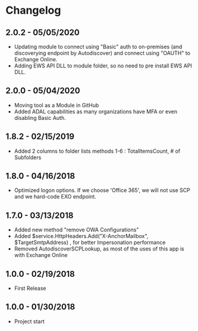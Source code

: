 ﻿# Changelog
## 2.0.2 - 05/05/2020
 - Updating module to connect using "Basic" auth to on-premises (and discoverying endpoint by Autodiscover) and connect using "OAUTH" to Exchange Online.
 - Adding EWS API DLL to module folder, so no need to pre install EWS API DLL.
## 2.0.0 - 05/04/2020
 - Moving tool as a Module in GitHub
 - Added ADAL capabilities as many organizations have MFA or even disabling Basic Auth.
## 1.8.2 - 02/15/2019
 - Added 2 columns to folder lists methods 1-6 : TotalItemsCount, # of Subfolders
## 1.8.0 - 04/16/2018
 - Optimized logon options. If we choose 'Office 365', we will not use SCP and we hard-code EXO endpoint.
## 1.7.0 - 03/13/2018
 - Added new method "remove OWA Configurations"
 - Added $service.HttpHeaders.Add("X-AnchorMailbox", $TargetSmtpAddress) , for better Impersonation performance
 - Removed AutodiscoverSCPLookup, as most of the uses of this app is with Exchange Online
## 1.0.0 - 02/19/2018
 - First Release
## 1.0.0 - 01/30/2018
 - Project start